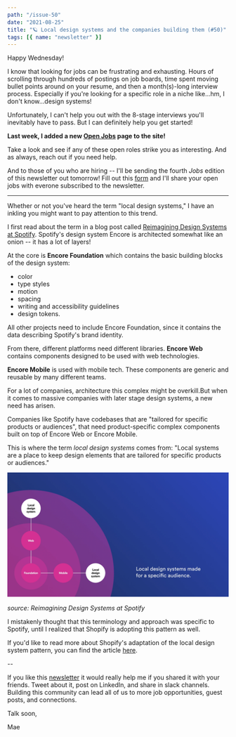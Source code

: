 ```yaml
---
path: "/issue-50"
date: "2021-08-25"
title: "🪐 Local design systems and the companies building them (#50)"
tags: [{ name: "newsletter" }]
---
```


Happy Wednesday!

I know that looking for jobs can be frustrating and exhausting. Hours of scrolling through hundreds of postings on job boards, time spent moving bullet points around on your resume, and then a month(s)-long interview process. Especially if you're looking for a specific role in a niche like...hm, I don't know...design systems!

Unfortunately, I can't help you out with the 8-stage interviews you'll inevitably have to pass. But I can definitely help you get started!

**Last week, I added a new [Open Jobs](https://maecapozzi.com/open-jobs/) page to the site!**

Take a look and see if any of these open roles strike you as interesting. And as always, reach out if you need help.

And to those of you who are hiring -- I'll be sending the fourth _Jobs_ edition of this newsletter out tomorrow! Fill out this [form](https://forms.gle/tCRpGy7PMfQGqu5B9) and I'll share your open jobs with everone subscribed to the newsletter.

---

Whether or not you've heard the term "local design systems," I have an inkling you might want to pay attention to this trend.

I first read about the term in a blog post called [Reimagining Design Systems at Spotify](https://spotify.design/article/reimagining-design-systems-at-spotify). Spotify's design system Encore is architected somewhat like an onion -- it has a lot of layers!

At the core is **Encore Foundation** which contains the basic building blocks of the design system:

- color
- type styles
- motion
- spacing
- writing and accessibility guidelines
- design tokens.

All other projects need to include Encore Foundation, since it contains the data describing Spotify's brand identity.

From there, different platforms need different libraries. **Encore Web** contains components designed to be used with web technologies.

**Encore Mobile** is used with mobile tech. These components are generic and reusable by many different teams.

For a lot of companies, architecture this complex might be overkill.But when it comes to massive companies with later stage design systems, a new need has arisen.

Companies like Spotify have codebases that are "tailored for specific products or audiences", that need product-specific complex components built on top of Encore Web or Encore Mobile.

This is where the term _local design systems_ comes from: "Local systems are a place to keep design elements that are tailored for specific products or audiences."

![Diagram of how the encore system is laid out with Encore foundation at the core, encore web and encore mobile in the middle, and local design systems at the outskirts](../../../assets/local-design-systems.png)

_source: Reimagining Design Systems at Spotify_

I mistakenly thought that this terminology and approach was specific to Spotify, until I realized that Shopify is adopting this pattern as well.

If you'd like to read more about Shopify's adaptation of the local design system pattern, you can find the article [here](https://ux.shopify.com/building-a-local-design-system-b2810c6e01f2).

--

If you like this [newsletter](https://maecapozzi.com/newsletter/) it would really help me if you shared it with your friends. Tweet about it, post on LinkedIn, and share in slack channels. Building this community can lead all of us to more job opportunities, guest posts, and connections.

Talk soon,

Mae
​
